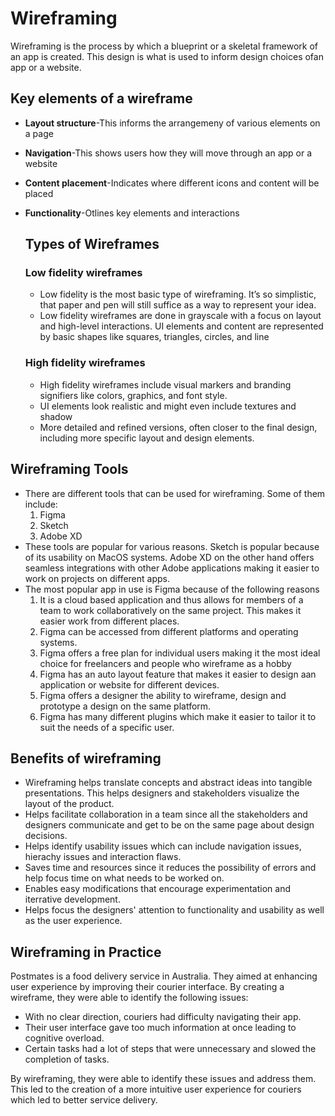 # Wireframing
Wireframing is the process by which a blueprint or a skeletal framework of an app is created. This design is what is used to inform design choices ofan app or a website.

## Key elements of a wireframe
- **Layout structure**-This informs the arrangemeny of various elements on a page
- **Navigation**-This shows users how they will move through an app or a website
- **Content placement**-Indicates where different icons and content will be placed
- **Functionality**-Otlines key elements and interactions

  ## Types of Wireframes
  ### Low fidelity wireframes
  - Low fidelity is the most basic type of wireframing. It’s so simplistic, that paper and pen will still suffice as a way to represent your idea.
  - Low fidelity wireframes are done in grayscale with a focus on layout and high-level interactions. UI elements and content are represented by basic shapes like squares, triangles, circles, and line
  ### High fidelity wireframes
  - High fidelity wireframes include visual markers and branding signifiers like colors, graphics, and font style.
  - UI elements look realistic and might even include textures and shadow
  - More detailed and refined versions, often closer to the final design, including more specific layout and design elements.
 
## Wireframing Tools
- There are different tools that can be used for wireframing. Some of them include:
   1. Figma
   2. Sketch
   3. Adobe XD
- These tools are popular for various reasons. Sketch is popular because of its usability on MacOS systems. Adobe XD on the other hand offers seamless integrations with other Adobe applications making it easier to work on projects on different apps.
- The most popular app in use is Figma because of the following reasons
  1. It is a cloud based application and thus allows for members of a team to work collaboratively on the same project. This makes it easier work from different places.
  2. Figma can be accessed from different platforms and operating systems.
  3. Figma offers a free plan for individual users making it the most ideal choice for freelancers and people who wireframe as a hobby
  4. Figma has an auto layout feature that makes it easier to design aan application or website for different devices.
  5. Figma offers a designer the ability to wireframe, design and prototype a design on the same platform.
  6. Figma has many different plugins which make it easier to tailor it to suit the needs of a specific user.
     
## Benefits of wireframing
- Wireframing helps translate concepts and abstract ideas into tangible presentations. This helps designers and stakeholders visualize the layout of the product.
- Helps facilitate collaboration in a team since all the stakeholders and designers communicate and get to be on the same page about design decisions.
- Helps identify usability issues which can include navigation issues, hierachy issues and interaction flaws.
- Saves time and resources since it reduces the possibility of errors and help focus time on what needs to be worked on.
- Enables easy modifications that encourage experimentation and iterrative development.
- Helps focus the designers' attention to functionality and usability as well as the user experience.

## Wireframing in Practice
Postmates is a food delivery service in Australia. They aimed at enhancing user experience by improving their courier interface. By creating a wireframe, they were able to identify the following issues:
  - With no clear direction, couriers had difficulty navigating their app.
  - Their user interface gave too much information at once leading to cognitive overload.
  - Certain tasks had a lot of steps that were unnecessary and slowed the completion of tasks.

By wireframing, they were able to identify these issues and address them. This led to the creation of a more intuitive user experience for couriers which led to better service delivery.
